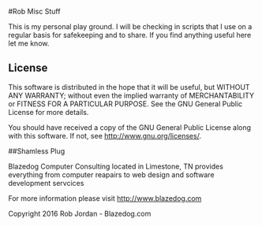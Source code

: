 #Rob Misc Stuff

This is my personal play ground. I will be checking in scripts that I
use on a regular basis for safekeeping and to share.  If you find
anything useful here let me know.

## License
This software is distributed in the hope that it will be useful, but WITHOUT ANY WARRANTY; without even the implied warranty of MERCHANTABILITY or FITNESS FOR A PARTICULAR PURPOSE. See the GNU General Public License for more details.

You should have received a copy of the GNU General Public License along with this software. If not, see http://www.gnu.org/licenses/.

##Shamless Plug

Blazedog Computer Consulting located in Limestone, TN provides everything from computer reapairs to web design and software development servcices

For more information please visit http://www.blazedog.com

Copyright 2016 Rob Jordan - Blazedog.com

